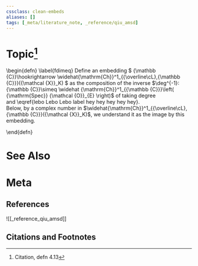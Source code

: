 ```yaml
---
cssclass: clean-embeds
aliases: []
tags: [_meta/literature_note, _reference/qiu_amsd]
---
```

# Topic[^1]
\begin{defn}  \label{fdimeq}
 Define    an embedding
$
{\mathbb {C}}\hookrightarrow \widehat{\mathrm{Ch}}^1_{{\overline\cL},{\mathbb {C}}}({\mathcal {X}}_K)
$  as  the composition of the inverse  $\deg^{-1}:  {\mathbb {C}}\simeq \widehat {\mathrm{Ch}}^1_{{\mathbb {C}}}\left(   {\mathrm{Spec}} {\mathcal {O}}_{E}  \right)$  of taking degree  
and \eqref{lebo Lebo Lebo label hey hey hey hey hey}.  
Below, by a complex number in $\widehat{\mathrm{Ch}}^1_{{\overline\cL},{\mathbb {C}}}({\mathcal {X}}_K)$, we   understand  it as  the image by this embedding. 

\end{defn}

# See Also

# Meta
## References
![[_reference_qiu_amsd]]


## Citations and Footnotes
[^1]: Citation, defn 4.13